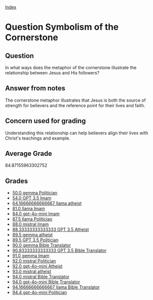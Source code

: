
[Index](../../index.md)
# Question Symbolism of the Cornerstone
## Question
In what ways does the metaphor of the cornerstone illustrate the relationship between Jesus and His followers?

## Answer from notes
The cornerstone metaphor illustrates that Jesus is both the source of strength for believers and the reference point for their lives and faith.

## Concern used for grading
Understanding this relationship can help believers align their lives with Christ's teachings and example.

## Average Grade
84.87155963302752

## Grades
 * [50.0 gemma Politician](../answers/gemma_Politician/Symbolism_of_the_Cornerstone.md)
 * [54.0 GPT 3.5 Imam](../answers/GPT_3.5_Imam/Symbolism_of_the_Cornerstone.md)
 * [64.16666666666667 llama atheist](../answers/llama_atheist/Symbolism_of_the_Cornerstone.md)
 * [81.0 llama Imam](../answers/llama_Imam/Symbolism_of_the_Cornerstone.md)
 * [84.0 gpt-4o-mini Imam](../answers/gpt-4o-mini_Imam/Symbolism_of_the_Cornerstone.md)
 * [87.5 llama Politician](../answers/llama_Politician/Symbolism_of_the_Cornerstone.md)
 * [88.0 mistral Imam](../answers/mistral_Imam/Symbolism_of_the_Cornerstone.md)
 * [88.33333333333333 GPT 3.5 Atheist](../answers/GPT_3.5_Atheist/Symbolism_of_the_Cornerstone.md)
 * [89.5 gemma atheist](../answers/gemma_atheist/Symbolism_of_the_Cornerstone.md)
 * [89.5 GPT 3.5 Politician](../answers/GPT_3.5_Politician/Symbolism_of_the_Cornerstone.md)
 * [90.0 gemma Bible Translator](../answers/gemma_Bible_Translator/Symbolism_of_the_Cornerstone.md)
 * [90.83333333333333 GPT 3.5 Bible Translator](../answers/GPT_3.5_Bible_Translator/Symbolism_of_the_Cornerstone.md)
 * [91.0 gemma Imam](../answers/gemma_Imam/Symbolism_of_the_Cornerstone.md)
 * [92.0 mistral Politician](../answers/mistral_Politician/Symbolism_of_the_Cornerstone.md)
 * [92.0 gpt-4o-mini Atheist](../answers/gpt-4o-mini_Atheist/Symbolism_of_the_Cornerstone.md)
 * [93.0 mistral atheist](../answers/mistral_atheist/Symbolism_of_the_Cornerstone.md)
 * [94.0 mistral Bible Translator](../answers/mistral_Bible_Translator/Symbolism_of_the_Cornerstone.md)
 * [94.0 gpt-4o-mini Bible Translator](../answers/gpt-4o-mini_Bible_Translator/Symbolism_of_the_Cornerstone.md)
 * [94.16666666666667 llama Bible Translator](../answers/llama_Bible_Translator/Symbolism_of_the_Cornerstone.md)
 * [94.4 gpt-4o-mini Politician](../answers/gpt-4o-mini_Politician/Symbolism_of_the_Cornerstone.md)
